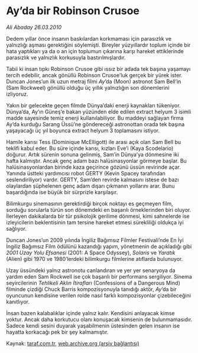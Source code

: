 # Ay’da bir Robinson Crusoe

*Ali Abaday 26.03.2010*

<div class="yazi"><p>Dedem yıllar önce insanın baskılardan korkmaması için parasızlık ve yalnızlığı aşması gerektiğini söylemişti. Bireyler yüzyıllardır toplum içinde bir hata yaptıkları ya da o an için toplumun çıkarına karşı hareket ettiklerinde parasızlık ve yalnızlık korkusuyla bastırılmışlardır. </p>
<p>Tabii ki insan tıpkı Robinson Crusoe gibi ıssız bir adada tek başına yaşamayı tercih edebilir, ancak gönüllü Robinson Crusoe’luk gerçek bir yürek ister. Duncan Jones’un ilk uzun metraj filmi <i>Ay</i>’da (Moon) astronot Sam Bell’in (Sam Rockweel) gönüllü olduğu üç yıllık yalnızlığın son dönemlerini izliyoruz.</p>
<p>Yakın bir gelecekte geçen filmde Dünya’daki enerji kaynakları tükeniyor. Dünya’da, Ay’ın Güneş’e bakan yüzünden elde edilen extract helyum 3 isimli madde sayesinde temiz enerji kullanılabiliyor. Bu maddeyi sağlayan firma Ay’da kurduğu Sarang Üssü’ne göndereceği astronottan orada tek başına yaşayacağı üç yıl boyunca extract helyum 3 toplamasını istiyor. </p>
<p>Hamile karısı Tess (Dominique McElligott) ile arası açık olan Sam Bell bu teklifi kabul eder. Bu süre içinde karısı, kızları Eve’i (Kaya Scodelario) doğurur. Artık sürenin sonuna gelinmiş, Sam’in Dünya’ya dönmesine iki hafta kalmıştır. Ancak genç adam bazı halüsinasyonlar görmeye başlar. Bu halüsinasyonlardan birinde kaza geçirince gözünü üssün revirinde açar. Yanında üstteki yardımcısı robot GERTY (Kevin Spacey tarafından seslendiriliyor) vardır. GERTY, Sam’den revirde kalmasını istese de bazı olaylardan şüphelenen genç adam dışarı çıkmanın yollarını arar. Bunu başardığında ise büyük bir sürprizle karşılaşır.</p>
<p>Bilimkurgu sinemasının gerektirdiği birçok noktayı es geçmeyen film, sorduğu sorularla türün son dönemdeki en başarılı örneklerinden biri oluyor. İlerleyen dakikalarda bir tür psikolojik gerilime dönmesi, kimi sahnelerde ise izleyicilerin beklentisinin tam tersine hareket etmesi sürekliliği oldukça iyi sağlıyor.</p>
<p>Duncan Jones’un 2009 yılında İngiliz Bağımsız Filmler Festivali’nde En İyi İngiliz Bağımsız Film ödülünü kazandığı yapım, yönetmenin de açıkladığı gibi <i>2001 Uzay Yolu Efsanesi</i> (2001: A Space Odyssey), <i>Solaris</i> ve <i>Yaratık</i> (Alien) gibi 1970 ve 1980’lerdeki bilimkurgu filmlerine atıflarda bulunuyor.</p>
<p>Uzay üssündeki yalnız astronotu canlandıran ve yer yer senaryoya da yardım eden Sam Rockwell ise çok başarılı bir performans sergiliyor. Sinema seyircilerinin <i>Tehlikeli Aklın İtirafları</i> (Confessions of a Dangerous Mind) filminde çizdiği Chuck Barris kompozisyonuyla tanıdığı aktör, <i>Ay</i>’da bir oyuncunun kendisine verilen rolde nasıl farklı kompozisyonlar çizebileceğini kanıtlıyor.</p>
<p>İnsan bazen kalabalıklar içinde yalnız kalır. Kendisini anlayacak kimse yoktur. Ancak daha korkutucu olanı konuşacak kimsenin de bulunmamasıdır. Sadece kendi sesini duyarak yaşabilmenin üstesinden gelen insanın ise hayatta korkacağı pek bir şey kalmamıştır.</p></div>

Kaynak: [taraf.com.tr](http://www.taraf.com.tr:80/makale/10628.htm), [web.archive.org (arşiv bağlantısı)](http://web.archive.org/web/20100328065633/http://www.taraf.com.tr:80/makale/10628.htm)
